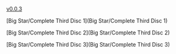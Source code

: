 [v0.0.3](https://github.com/littleflute/m35/edit/master/README.md)

[Big Star/Complete Third Disc 1](Big Star/Complete Third Disc 1)

[Big Star/Complete Third Disc 2](Big Star/Complete Third Disc 2)

[Big Star/Complete Third Disc 3](Big Star/Complete Third Disc 3)
